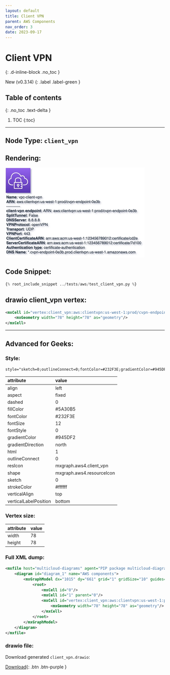 ```yaml
---
layout: default
title: Client VPN
parent: AWS Components
nav_order: 3
date: 2023-09-17
---
```


# Client VPN
{: .d-inline-block .no_toc }

New (v0.3.14)
{: .label .label-green }

## Table of contents
{: .no_toc .text-delta }

1. TOC
{:toc}

---


## Node Type: ``client_vpn``

## Rendering:

![lambda](output/jpg/client_vpn.jpg)

## Code Snippet:

```python
{% root_include_snippet ../tests/aws/test_client_vpn.py %}
```

## drawio client_vpn vertex:

```xml
<mxCell id="vertex:client_vpn:aws:clientvpn:us-west-1:prod/cvpn-endpoint-0e3b" parent="1" vertex="1">
    <mxGeometry width="78" height="78" as="geometry"/>
</mxCell>
```
---

## Advanced for Geeks:

### Style:
```html
style="sketch=0;outlineConnect=0;fontColor=#232F3E;gradientColor=#945DF2;gradientDirection=north;fillColor=#5A30B5;strokeColor=#ffffff;dashed=0;verticalLabelPosition=bottom;verticalAlign=top;align=left;html=1;fontSize=12;fontStyle=0;aspect=fixed;shape=mxgraph.aws4.resourceIcon;resIcon=mxgraph.aws4.client_vpn;"
```

| attribute | value |
|:----------|:------|
|align| left |
|aspect| fixed |
|dashed| 0 |
|fillColor| #5A30B5 |
|fontColor| #232F3E |
|fontSize| 12 |
|fontStyle| 0 |
|gradientColor| #945DF2 |
|gradientDirection| north |
|html| 1 |
|outlineConnect| 0 |
|resIcon| mxgraph.aws4.client_vpn |
|shape| mxgraph.aws4.resourceIcon |
|sketch| 0 |
|strokeColor| #ffffff |
|verticalAlign| top |
|verticalLabelPosition| bottom |

### Vertex size:

| attribute | value |
|:---------|:-----------|
| width    | 78  |
| height   |78|

### Full XML dump:
```xml
<mxfile host="multicloud-diagrams" agent="PIP package multicloud-diagrams. Generate resources in draw.io compatible format for Cloud infrastructure. Copyrights @ Roman Tsypuk 2023. MIT license." type="MultiCloud">
    <diagram id="diagram_1" name="AWS components">
        <mxGraphModel dx="1015" dy="661" grid="1" gridSize="10" guides="1" tooltips="1" connect="1" arrows="1" fold="1" page="1" pageScale="1" pageWidth="850" pageHeight="1100" math="0" shadow="1">
            <root>
                <mxCell id="0"/>
                <mxCell id="1" parent="0"/>
                <mxCell id="vertex:client_vpn:aws:clientvpn:us-west-1:prod/cvpn-endpoint-0e3b" value="&lt;b&gt;Name&lt;/b&gt;: vpc-client-vpn&lt;BR&gt;&lt;b&gt;ARN&lt;/b&gt;: aws:clientvpn:us-west-1:prod/cvpn-endpoint-0e3b&lt;BR&gt;-----------&lt;BR&gt;&lt;b&gt;client-vpn endpoint&lt;/b&gt;: ARN: aws:clientvpn:us-west-1:prod/cvpn-endpoint-0e3b&lt;BR&gt;&lt;b&gt;SplitTunnel&lt;/b&gt;: False&lt;BR&gt;&lt;b&gt;DNSServer&lt;/b&gt;: 8.8.8.8&lt;BR&gt;&lt;b&gt;VPNProtocol&lt;/b&gt;: openVPN&lt;BR&gt;&lt;b&gt;Transport&lt;/b&gt;: UDP&lt;BR&gt;&lt;b&gt;VPNPort&lt;/b&gt;: 443&lt;BR&gt;&lt;b&gt;ClientCertificateARN&lt;/b&gt;: arn:aws:acm:us-west-1:123456789012:certificate/cd2e&lt;BR&gt;&lt;b&gt;ServerCertificateARN&lt;/b&gt;: arn:aws:acm:us-west-1:123456789012:certificate/7d100&lt;BR&gt;&lt;b&gt;Authentication type&lt;/b&gt;: certificate-authentication&lt;BR&gt;&lt;b&gt;DNS Name&lt;/b&gt;: *.cvpn-endpoint-0e3b.prod.clientvpn.us-west-1.amazonaws.com" style="sketch=0;outlineConnect=0;fontColor=#232F3E;gradientColor=#945DF2;gradientDirection=north;fillColor=#5A30B5;strokeColor=#ffffff;dashed=0;verticalLabelPosition=bottom;verticalAlign=top;align=left;html=1;fontSize=12;fontStyle=0;aspect=fixed;shape=mxgraph.aws4.resourceIcon;resIcon=mxgraph.aws4.client_vpn;" parent="1" vertex="1">
                    <mxGeometry width="78" height="78" as="geometry"/>
                </mxCell>
            </root>
        </mxGraphModel>
    </diagram>
</mxfile>
```

### drawio file:

Download generated ``client_vpn.drawio``:

[Download](output/drawio/client_vpn.drawio){: .btn .btn-purple }